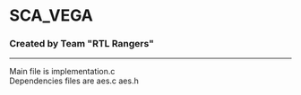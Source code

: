 # SCA_VEGA
### Created by Team "RTL Rangers"

----------------------------------------------------
Main file is implementation.c  
Dependencies files are aes.c aes.h  


